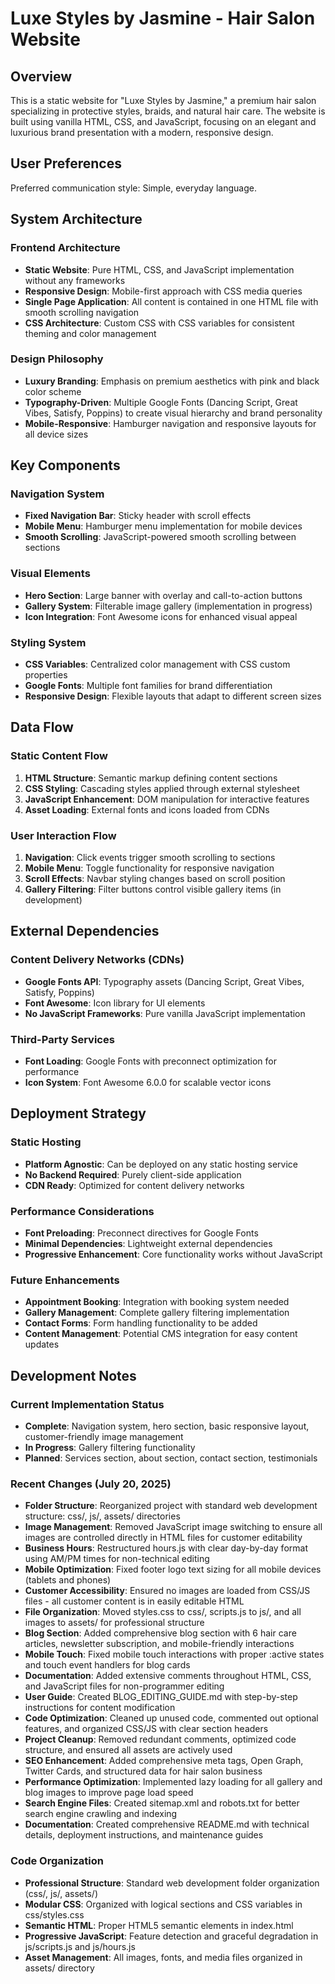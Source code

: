 # Luxe Styles by Jasmine - Hair Salon Website

## Overview

This is a static website for "Luxe Styles by Jasmine," a premium hair salon specializing in protective styles, braids, and natural hair care. The website is built using vanilla HTML, CSS, and JavaScript, focusing on an elegant and luxurious brand presentation with a modern, responsive design.

## User Preferences

Preferred communication style: Simple, everyday language.

## System Architecture

### Frontend Architecture
- **Static Website**: Pure HTML, CSS, and JavaScript implementation without any frameworks
- **Responsive Design**: Mobile-first approach with CSS media queries
- **Single Page Application**: All content is contained in one HTML file with smooth scrolling navigation
- **CSS Architecture**: Custom CSS with CSS variables for consistent theming and color management

### Design Philosophy
- **Luxury Branding**: Emphasis on premium aesthetics with pink and black color scheme
- **Typography-Driven**: Multiple Google Fonts (Dancing Script, Great Vibes, Satisfy, Poppins) to create visual hierarchy and brand personality
- **Mobile-Responsive**: Hamburger navigation and responsive layouts for all device sizes

## Key Components

### Navigation System
- **Fixed Navigation Bar**: Sticky header with scroll effects
- **Mobile Menu**: Hamburger menu implementation for mobile devices
- **Smooth Scrolling**: JavaScript-powered smooth scrolling between sections

### Visual Elements
- **Hero Section**: Large banner with overlay and call-to-action buttons
- **Gallery System**: Filterable image gallery (implementation in progress)
- **Icon Integration**: Font Awesome icons for enhanced visual appeal

### Styling System
- **CSS Variables**: Centralized color management with CSS custom properties
- **Google Fonts**: Multiple font families for brand differentiation
- **Responsive Design**: Flexible layouts that adapt to different screen sizes

## Data Flow

### Static Content Flow
1. **HTML Structure**: Semantic markup defining content sections
2. **CSS Styling**: Cascading styles applied through external stylesheet
3. **JavaScript Enhancement**: DOM manipulation for interactive features
4. **Asset Loading**: External fonts and icons loaded from CDNs

### User Interaction Flow
1. **Navigation**: Click events trigger smooth scrolling to sections
2. **Mobile Menu**: Toggle functionality for responsive navigation
3. **Scroll Effects**: Navbar styling changes based on scroll position
4. **Gallery Filtering**: Filter buttons control visible gallery items (in development)

## External Dependencies

### Content Delivery Networks (CDNs)
- **Google Fonts API**: Typography assets (Dancing Script, Great Vibes, Satisfy, Poppins)
- **Font Awesome**: Icon library for UI elements
- **No JavaScript Frameworks**: Pure vanilla JavaScript implementation

### Third-Party Services
- **Font Loading**: Google Fonts with preconnect optimization for performance
- **Icon System**: Font Awesome 6.0.0 for scalable vector icons

## Deployment Strategy

### Static Hosting
- **Platform Agnostic**: Can be deployed on any static hosting service
- **No Backend Required**: Purely client-side application
- **CDN Ready**: Optimized for content delivery networks

### Performance Considerations
- **Font Preloading**: Preconnect directives for Google Fonts
- **Minimal Dependencies**: Lightweight external dependencies
- **Progressive Enhancement**: Core functionality works without JavaScript

### Future Enhancements
- **Appointment Booking**: Integration with booking system needed
- **Gallery Management**: Complete gallery filtering implementation
- **Contact Forms**: Form handling functionality to be added
- **Content Management**: Potential CMS integration for easy content updates

## Development Notes

### Current Implementation Status
- **Complete**: Navigation system, hero section, basic responsive layout, customer-friendly image management
- **In Progress**: Gallery filtering functionality  
- **Planned**: Services section, about section, contact section, testimonials

### Recent Changes (July 20, 2025)
- **Folder Structure**: Reorganized project with standard web development structure: css/, js/, assets/ directories
- **Image Management**: Removed JavaScript image switching to ensure all images are controlled directly in HTML files for customer editability
- **Business Hours**: Restructured hours.js with clear day-by-day format using AM/PM times for non-technical editing
- **Mobile Optimization**: Fixed footer logo text sizing for all mobile devices (tablets and phones)
- **Customer Accessibility**: Ensured no images are loaded from CSS/JS files - all customer content is in easily editable HTML
- **File Organization**: Moved styles.css to css/, scripts.js to js/, and all images to assets/ for professional structure
- **Blog Section**: Added comprehensive blog section with 6 hair care articles, newsletter subscription, and mobile-friendly interactions
- **Mobile Touch**: Fixed mobile touch interactions with proper :active states and touch event handlers for blog cards
- **Documentation**: Added extensive comments throughout HTML, CSS, and JavaScript files for non-programmer editing
- **User Guide**: Created BLOG_EDITING_GUIDE.md with step-by-step instructions for content modification
- **Code Optimization**: Cleaned up unused code, commented out optional features, and organized CSS/JS with clear section headers
- **Project Cleanup**: Removed redundant comments, optimized code structure, and ensured all assets are actively used
- **SEO Enhancement**: Added comprehensive meta tags, Open Graph, Twitter Cards, and structured data for hair salon business
- **Performance Optimization**: Implemented lazy loading for all gallery and blog images to improve page load speed
- **Search Engine Files**: Created sitemap.xml and robots.txt for better search engine crawling and indexing
- **Documentation**: Created comprehensive README.md with technical details, deployment instructions, and maintenance guides

### Code Organization
- **Professional Structure**: Standard web development folder organization (css/, js/, assets/)
- **Modular CSS**: Organized with logical sections and CSS variables in css/styles.css
- **Semantic HTML**: Proper HTML5 semantic elements in index.html
- **Progressive JavaScript**: Feature detection and graceful degradation in js/scripts.js and js/hours.js
- **Asset Management**: All images, fonts, and media files organized in assets/ directory